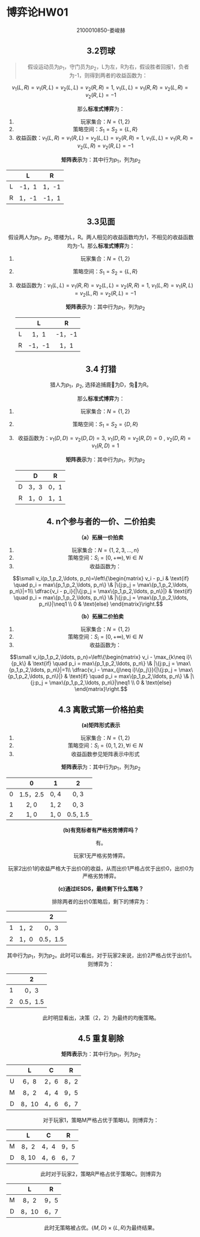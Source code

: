 # 博弈论HW01

<center> 2100010850-娄峻赫

## 3.2罚球

> 假设运动员为$p_1$，守门员为$p_2$，L为左，R为右，假设胜者回报1，负者为-1，则得到两者的收益函数为：

$v_1(L,R) = v_1(R,L) = v_2(L,L) = v_2(R,R) = 1$, $v_1(L,L) = v_1(R,R) = v_2(L,R) = v_2(R,L) = -1$

那么**标准式博弈**为：

1. 玩家集合：$N=\{1,2\}$
2. 策略空间：$S_1 = S_2 = \{L,R\}$
3. 收益函数：$v_1(L,R) = v_1(R,L) = v_2(L,L) = v_2(R,R) = 1$, $v_1(L,L) = v_1(R,R) = v_2(L,R) = v_2(R,L) = -1$

**矩阵表示**为：其中行为$p_1$，列为$p_2$

|      |   L   |   R   |
| :--: | :---: | :---: |
|  L   | -1，1 | 1，-1 |
|  R   | 1，-1 | -1，1 |

## 3.3见面

假设两人为$p_1，p_2$, 塔楼为L，R。两人相见的收益函数均为1，不相见的收益函数均为-1。那么**标准式博弈**为：

1. 玩家集合：$N=\{1,2\}$

2. 策略空间：$S_1 = S_2 = \{L,R\}$

3. 收益函数为：$v_1(L,L) = v_1(R,R) = v_2(L,L) = v_2(R,R) = 1$, $v_1(L,R) = v_1(R,L) = v_2(L,R) = v_2(R,L) = -1$

   **矩阵表示**为：其中行为$p_1$，列为$p_2$

   |      |   L    |   R    |
   | :--: | :----: | :----: |
   |  L   |  1，1  | -1，-1 |
   |  R   | -1，-1 |  1，1  |

## 3.4 打猎

猎人为$p_1，p_2$, 选择追捕鹿🦌为D，兔🐰为R。

那么**标准式博弈**为：

1. 玩家集合：$N=\{1,2\}$

2. 策略空间：$S_1 = S_2 = \{D,R\}$

3. 收益函数为：$v_1(D,D) = v_2(D,D) = 3$, $v_1(D,R) = v_2(R,D) = 0$ , $v_2(D,R) = v_1(R,D) = 1$

   **矩阵表示**为：其中行为$p_1$，列为$p_2$

   |      |  D   |  R   |
   | :--: | :--: | :--: |
   |  D   | 3，3 | 0，1 |
   |  R   | 1，0 | 1，1 |

## 4. n个参与者的一价、二价拍卖

**（a）拓展一价拍卖**

1. 玩家集合：$N=\{1,2,3,\ldots, n\}$
2. 策略空间：$S_i = [0, +\infty), \forall i \in N$
3. 收益函数为：

$$\small v_i(p_1,p_2,\ldots, p_n)=\left\{\begin{matrix}
 v_i - p_i & \text{if} \quad p_i = max\{p_1,p_2,\ldots, p_n\} \& |\{j:p_j = \max\{p_1,p_2,\ldots, p_n\}|=1\\
 \dfrac{v_i - p_i}{|\{j:p_j = \max\{p_1,p_2,\ldots, p_n\}|}  & \text{if} \quad p_i = max\{p_1,p_2,\ldots, p_n\} \& |\{j:p_j = \max\{p_1,p_2,\ldots, p_n\}|\neq1 \\
  0 & \text{else}
\end{matrix}\right.$$

**（b）拓展二价拍卖**

1. 玩家集合：$N=\{1,2\}$
2. 策略空间：$S_i = [0, +\infty), \forall i \in N$
3. 收益函数为：

$$\small v_i(p_1,p_2,\ldots, p_n)=\left\{\begin{matrix}
 v_i - \max_{k\neq i}\{p_k\} & \text{if} \quad p_i = max\{p_1,p_2,\ldots, p_n\} \& |\{j:p_j = \max\{p_1,p_2,\ldots, p_n\}|=1\\
 \dfrac{v_i - \max_{j\neq i}\{p_j\}}{|\{j:p_j = \max\{p_1,p_2,\ldots, p_n\}|}  & \text{if} \quad p_i = max\{p_1,p_2,\ldots, p_n\} \& |\{j:p_j = \max\{p_1,p_2,\ldots, p_n\}|\neq1 \\
  0 & \text{else}
\end{matrix}\right.$$

## 4.3 离散式第一价格拍卖

**(a)矩阵形式表示**

1. 玩家集合：$N=\{1,2\}$
2. 策略空间：$S_i = \{0, 1, 2\}, \forall i \in N$
3. 收益函数参见矩阵表示中形式

**矩阵表示**为：其中行为$p_1$，列为$p_2$

|      |    0     |  1   |    2     |
| :--: | :------: | :--: | :------: |
|  0   | 1.5，2.5 | 0, 4 |   0, 3   |
|  1   |   2, 0   | 1, 2 |   0, 3   |
|  2   |   1, 0   | 1, 0 | 0.5, 1.5 |

**(b)有竞标者有严格劣势博弈吗？**

有。

玩家1无严格劣势博弈。

玩家2出价1的收益严格大于出价0的收益，从而出价1严格占优于出价0，出价0为严格劣势博弈。

**(c)通过IESDS，最终剩下什么策略？**

排除两者的出价0策略后，剩下的博弈为：

|      |      |    2     |
| :--: | :--: | :------: |
|  1   | 1，2 |   0，3   |
|  2   | 1，0 | 0.5，1.5 |

其中行为$p_1$，列为$p_2$。此时可以看出，对于玩家2来说，出价2严格占优于出价1。则博弈为：

|      |    2     |
| :--: | :------: |
|  1   |   0，3   |
|  2   | 0.5，1.5 |

此时明显看出，决策（2，2）为最终的均衡策略。

## 4.5 重复剔除

**矩阵表示**为：其中行为$p_1$，列为$p_2$

|      |   L   |  C   |  R   |
| :--: | :---: | :--: | :--: |
|  U   | 6，8  | 2，6 | 8，2 |
|  M   | 8，2  | 4，4 | 9，5 |
|  D   | 8，10 | 4，6 | 6，7 |

对于玩家1，策略M严格占优于策略U。则博弈为：

|      |   L   |  C   |  R   |
| :--: | :---: | :--: | :--: |
|  M   | 8，2  | 4，4 | 9，5 |
|  D   | 8, 10 | 4，6 | 6，7 |

此时对于玩家2，策略R严格占优于策略C。则博弈为

|      |   L   |  R   |
| :--: | :---: | :--: |
|  M   | 8，2  | 9，5 |
|  D   | 8，10 | 6，7 |

此时无策略被占优。$\{M, D\}\times\{L,R\}$为最终结果。